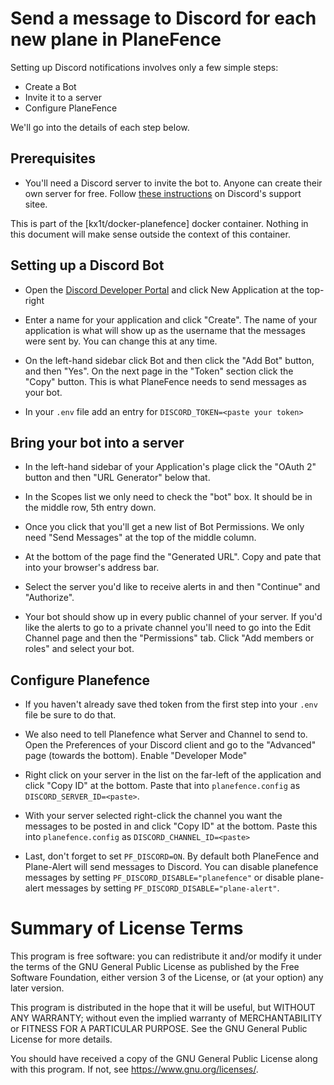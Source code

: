 # Send a message to Discord for each new plane in PlaneFence
Setting up Discord notifications involves only a few simple steps:

- Create a Bot
- Invite it to a server
- Configure PlaneFence

We'll go into the details of each step below.

## Prerequisites

- You'll need a Discord server to invite the bot to. Anyone can create their own server for free. Follow [these instructions](https://support.discord.com/hc/en-us/articles/204849977-How-do-I-create-a-server-) on Discord's support sitee.

This is part of the [kx1t/docker-planefence] docker container. Nothing in this document will make sense outside the context of this container.

## Setting up a Discord Bot

- Open the [Discord Developer Portal](https://discord.com/developers/applications) and click New Application at the top-right

- Enter a name for your application and click "Create". The name of your application is what will show up as the username that the messages were sent by. You can change this at any time.

- On the left-hand sidebar click Bot and then click the "Add Bot" button, and then "Yes". On the next page in the "Token" section click the "Copy" button. This is what PlaneFence needs to send messages as your bot.

- In your `.env` file add an entry for `DISCORD_TOKEN=<paste your token>`

## Bring your bot into a server

- In the left-hand sidebar of your Application's plage click the "OAuth 2" button and then "URL Generator" below that.

- In the Scopes list we only need to check the "bot" box. It should be in the middle row, 5th entry down.

- Once you click that you'll get a new list of Bot Permissions. We only need "Send Messages" at the top of the middle column.

- At the bottom of the page find the "Generated URL". Copy and pate that into your browser's address bar.

- Select the server you'd like to receive alerts in and then "Continue" and "Authorize".

- Your bot should show up in every public channel of your server. If you'd like the alerts to go to a private channel you'll need to go into the Edit Channel page and then the "Permissions" tab. Click "Add members or roles" and select your bot.

## Configure Planefence

- If you haven't already save thed token from the first step into your `.env` file be sure to do that.

- We also need to tell Planefence what Server and Channel to send to. Open the Preferences of your Discord client and go to the "Advanced" page (towards the bottom). Enable "Developer Mode"

- Right click on your server in the list on the far-left of the application and click "Copy ID" at the bottom. Paste that into `planefence.config` as `DISCORD_SERVER_ID=<paste>`.

- With your server selected right-click the channel you want the messages to be posted in and click "Copy ID" at the bottom. Paste this into `planefence.config` as `DISCORD_CHANNEL_ID=<paste>`

- Last, don't forget to set `PF_DISCORD=ON`. By default both PlaneFence and Plane-Alert will send messages to Discord. You can disable planefence messages by setting `PF_DISCORD_DISABLE="planefence"` or disable plane-alert messages by setting `PF_DISCORD_DISABLE="plane-alert"`.

# Summary of License Terms
This program is free software: you can redistribute it and/or modify
it under the terms of the GNU General Public License as published by
the Free Software Foundation, either version 3 of the License, or
(at your option) any later version.

This program is distributed in the hope that it will be useful,
but WITHOUT ANY WARRANTY; without even the implied warranty of
MERCHANTABILITY or FITNESS FOR A PARTICULAR PURPOSE.  See the
GNU General Public License for more details.

You should have received a copy of the GNU General Public License
along with this program.  If not, see <https://www.gnu.org/licenses/>.
